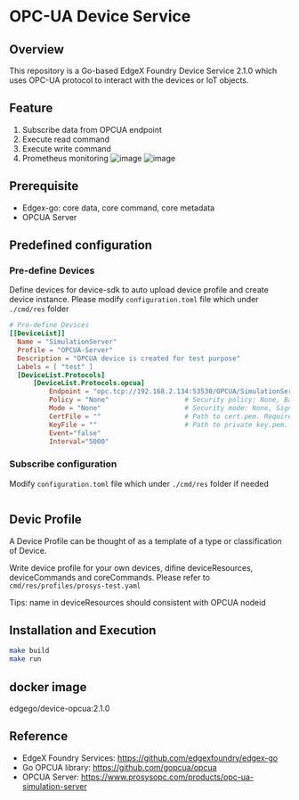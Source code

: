 # OPC-UA Device Service

## Overview
This repository is a Go-based EdgeX Foundry Device Service 2.1.0 which uses OPC-UA protocol to interact with the devices or IoT objects.

## Feature

1. Subscribe data from OPCUA endpoint
2. Execute read command
3. Execute write command
4. Prometheus monitoring
![image](https://user-images.githubusercontent.com/80612608/143887940-d0bafa14-752f-46b6-a8a5-241f4efde87f.png)
![image](https://user-images.githubusercontent.com/80612608/143888050-311dd5f3-d88e-4c80-9c56-6e9c2114622e.png)


## Prerequisite
* Edgex-go: core data, core command, core metadata
* OPCUA Server

## Predefined configuration

### Pre-define Devices
Define devices for device-sdk to auto upload device profile and create device instance. Please modify `configuration.toml` file which under `./cmd/res` folder
```toml
# Pre-define Devices
[[DeviceList]]
  Name = "SimulationServer"
  Profile = "OPCUA-Server"
  Description = "OPCUA device is created for test purpose"
  Labels = [ "test" ]
  [DeviceList.Protocols]
      [DeviceList.Protocols.opcua]
          Endpoint = "opc.tcp://192.168.2.134:53530/OPCUA/SimulationServer"
          Policy = "None"                   # Security policy: None, Basic128Rsa15, Basic256, Basic256Sha256. Default: auto
          Mode = "None"                     # Security mode: None, Sign, SignAndEncrypt. Default: auto
          CertFile = ""                     # Path to cert.pem. Required for security mode/policy != None
          KeyFile = ""                      # Path to private key.pem. Required for security mode/policy != None
          Event="false"
          Interval="5000"
```

### Subscribe configuration
Modify `configuration.toml` file which under `./cmd/res` folder if needed
```toml

```
## Devic Profile

A Device Profile can be thought of as a template of a type or classification of Device. 

Write device profile for your own devices, difine deviceResources, deviceCommands and coreCommands. Please refer to `cmd/res/profiles/prosys-test.yaml`

Tips: name in deviceResources should consistent with OPCUA nodeid


## Installation and Execution
```bash
make build
make run
```

## docker image
edgego/device-opcua:2.1.0

## Reference
* EdgeX Foundry Services: https://github.com/edgexfoundry/edgex-go
* Go OPCUA library: https://github.com/gopcua/opcua
* OPCUA Server: https://www.prosysopc.com/products/opc-ua-simulation-server
